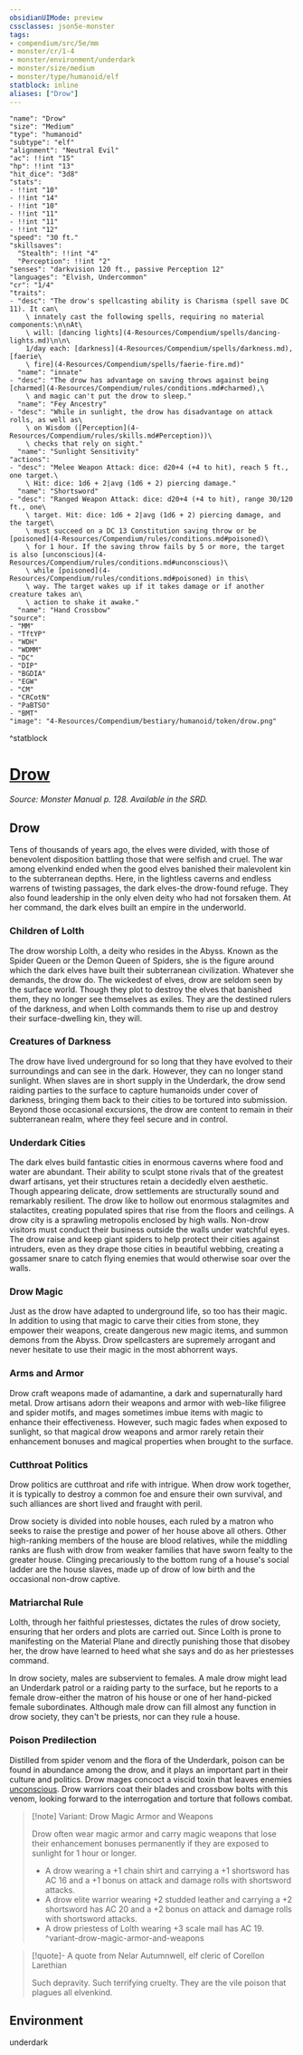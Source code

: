 ```yaml
---
obsidianUIMode: preview
cssclasses: json5e-monster
tags:
- compendium/src/5e/mm
- monster/cr/1-4
- monster/environment/underdark
- monster/size/medium
- monster/type/humanoid/elf
statblock: inline
aliases: ["Drow"]
---
```

```statblock
"name": "Drow"
"size": "Medium"
"type": "humanoid"
"subtype": "elf"
"alignment": "Neutral Evil"
"ac": !!int "15"
"hp": !!int "13"
"hit_dice": "3d8"
"stats":
- !!int "10"
- !!int "14"
- !!int "10"
- !!int "11"
- !!int "11"
- !!int "12"
"speed": "30 ft."
"skillsaves":
  "Stealth": !!int "4"
  "Perception": !!int "2"
"senses": "darkvision 120 ft., passive Perception 12"
"languages": "Elvish, Undercommon"
"cr": "1/4"
"traits":
- "desc": "The drow's spellcasting ability is Charisma (spell save DC 11). It can\
    \ innately cast the following spells, requiring no material components:\n\nAt\
    \ will: [dancing lights](4-Resources/Compendium/spells/dancing-lights.md)\n\n\
    1/day each: [darkness](4-Resources/Compendium/spells/darkness.md), [faerie\
    \ fire](4-Resources/Compendium/spells/faerie-fire.md)"
  "name": "innate"
- "desc": "The drow has advantage on saving throws against being [charmed](4-Resources/Compendium/rules/conditions.md#charmed),\
    \ and magic can't put the drow to sleep."
  "name": "Fey Ancestry"
- "desc": "While in sunlight, the drow has disadvantage on attack rolls, as well as\
    \ on Wisdom ([Perception](4-Resources/Compendium/rules/skills.md#Perception))\
    \ checks that rely on sight."
  "name": "Sunlight Sensitivity"
"actions":
- "desc": "Melee Weapon Attack: dice: d20+4 (+4 to hit), reach 5 ft., one target.\
    \ Hit: dice: 1d6 + 2|avg (1d6 + 2) piercing damage."
  "name": "Shortsword"
- "desc": "Ranged Weapon Attack: dice: d20+4 (+4 to hit), range 30/120 ft., one\
    \ target. Hit: dice: 1d6 + 2|avg (1d6 + 2) piercing damage, and the target\
    \ must succeed on a DC 13 Constitution saving throw or be [poisoned](4-Resources/Compendium/rules/conditions.md#poisoned)\
    \ for 1 hour. If the saving throw fails by 5 or more, the target is also [unconscious](4-Resources/Compendium/rules/conditions.md#unconscious)\
    \ while [poisoned](4-Resources/Compendium/rules/conditions.md#poisoned) in this\
    \ way. The target wakes up if it takes damage or if another creature takes an\
    \ action to shake it awake."
  "name": "Hand Crossbow"
"source":
- "MM"
- "TftYP"
- "WDH"
- "WDMM"
- "DC"
- "DIP"
- "BGDIA"
- "EGW"
- "CM"
- "CRCotN"
- "PaBTSO"
- "BMT"
"image": "4-Resources/Compendium/bestiary/humanoid/token/drow.png"
```
^statblock
# [Drow](4-Resources/Compendium/bestiary/humanoid/drow.md)
*Source: Monster Manual p. 128. Available in the SRD.*  

## Drow

Tens of thousands of years ago, the elves were divided, with those of benevolent disposition battling those that were selfish and cruel. The war among elvenkind ended when the good elves banished their malevolent kin to the subterranean depths. Here, in the lightless caverns and endless warrens of twisting passages, the dark elves-the drow-found refuge. They also found leadership in the only elven deity who had not forsaken them. At her command, the dark elves built an empire in the underworld.

### Children of Lolth

The drow worship Lolth, a deity who resides in the Abyss. Known as the Spider Queen or the Demon Queen of Spiders, she is the figure around which the dark elves have built their subterranean civilization. Whatever she demands, the drow do. The wickedest of elves, drow are seldom seen by the surface world. Though they plot to destroy the elves that banished them, they no longer see themselves as exiles. They are the destined rulers of the darkness, and when Lolth commands them to rise up and destroy their surface-dwelling kin, they will.

### Creatures of Darkness

The drow have lived underground for so long that they have evolved to their surroundings and can see in the dark. However, they can no longer stand sunlight. When slaves are in short supply in the Underdark, the drow send raiding parties to the surface to capture humanoids under cover of darkness, bringing them back to their cities to be tortured into submission. Beyond those occasional excursions, the drow are content to remain in their subterranean realm, where they feel secure and in control.

### Underdark Cities

The dark elves build fantastic cities in enormous caverns where food and water are abundant. Their ability to sculpt stone rivals that of the greatest dwarf artisans, yet their structures retain a decidedly elven aesthetic. Though appearing delicate, drow settlements are structurally sound and remarkably resilient. The drow like to hollow out enormous stalagmites and stalactites, creating populated spires that rise from the floors and ceilings. A drow city is a sprawling metropolis enclosed by high walls. Non-drow visitors must conduct their business outside the walls under watchful eyes. The drow raise and keep giant spiders to help protect their cities against intruders, even as they drape those cities in beautiful webbing, creating a gossamer snare to catch flying enemies that would otherwise soar over the walls.

### Drow Magic

Just as the drow have adapted to underground life, so too has their magic. In addition to using that magic to carve their cities from stone, they empower their weapons, create dangerous new magic items, and summon demons from the Abyss. Drow spellcasters are supremely arrogant and never hesitate to use their magic in the most abhorrent ways.

### Arms and Armor

Drow craft weapons made of adamantine, a dark and supernaturally hard metal. Drow artisans adorn their weapons and armor with web-like filigree and spider motifs, and mages sometimes imbue items with magic to enhance their effectiveness. However, such magic fades when exposed to sunlight, so that magical drow weapons and armor rarely retain their enhancement bonuses and magical properties when brought to the surface.

### Cutthroat Politics

Drow politics are cutthroat and rife with intrigue. When drow work together, it is typically to destroy a common foe and ensure their own survival, and such alliances are short lived and fraught with peril.

Drow society is divided into noble houses, each ruled by a matron who seeks to raise the prestige and power of her house above all others. Other high-ranking members of the house are blood relatives, while the middling ranks are flush with drow from weaker families that have sworn fealty to the greater house. Clinging precariously to the bottom rung of a house's social ladder are the house slaves, made up of drow of low birth and the occasional non-drow captive.

### Matriarchal Rule

Lolth, through her faithful priestesses, dictates the rules of drow society, ensuring that her orders and plots are carried out. Since Lolth is prone to manifesting on the Material Plane and directly punishing those that disobey her, the drow have learned to heed what she says and do as her priestesses command.

In drow society, males are subservient to females. A male drow might lead an Underdark patrol or a raiding party to the surface, but he reports to a female drow-either the matron of his house or one of her hand-picked female subordinates. Although male drow can fill almost any function in drow society, they can't be priests, nor can they rule a house.

### Poison Predilection

Distilled from spider venom and the flora of the Underdark, poison can be found in abundance among the drow, and it plays an important part in their culture and politics. Drow mages concoct a viscid toxin that leaves enemies [unconscious](4-Resources/Compendium/rules/conditions.md#unconscious). Drow warriors coat their blades and crossbow bolts with this venom, looking forward to the interrogation and torture that follows combat.

> [!note] Variant: Drow Magic Armor and Weapons
> 
> Drow often wear magic armor and carry magic weapons that lose their enhancement bonuses permanently if they are exposed to sunlight for 1 hour or longer.
> 
> - A drow wearing a +1 chain shirt and carrying a +1 shortsword has AC 16 and a +1 bonus on attack and damage rolls with shortsword attacks.  
> - A drow elite warrior wearing +2 studded leather and carrying a +2 shortsword has AC 20 and a +2 bonus on attack and damage rolls with shortsword attacks.  
> - A drow priestess of Lolth wearing +3 scale mail has AC 19.  
^variant-drow-magic-armor-and-weapons

> [!quote]- A quote from Nelar Autumnwell, elf cleric of Corellon Larethian  
> 
> Such depravity. Such terrifying cruelty. They are the vile poison that plagues all elvenkind.




## Environment

underdark